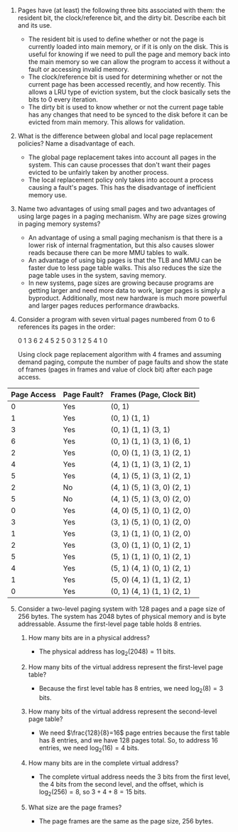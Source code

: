 1. Pages have (at least) the following three bits associated with them: the resident bit, the clock/reference bit, and the dirty bit. Describe each bit and its use.
	- The resident bit is used to define whether or not the page is currently loaded into main memory, or if it is only on the disk. This is useful for knowing if we need to pull the page and memory back into the main memory so we can allow the program to access it without a fault or accessing invalid memory.
	- The clock/reference bit is used for determining whether or not the current page has been accessed recently, and how recently. This allows a LRU type of eviction system, but the clock basically sets the bits to 0 every iteration.
	- The dirty bit is used to know whether or not the current page table has any changes that need to be synced to the disk before it can be evicted from main memory. This allows for validation.
1. What is the difference between global and local page replacement policies? Name a disadvantage of each.
	-  The global page replacement takes into account all pages in the system. This can cause processes that don't want their pages evicted to be unfairly taken by another process. 
	-  The local replacement policy only takes into account a process causing a fault's pages. This has the disadvantage of inefficient memory use.
    
3. Name two advantages of using small pages and two advantages of using large pages in a paging mechanism. Why are page sizes growing in paging memory systems?
	-  An advantage of using a small paging mechanism is that there is a lower risk of internal fragmentation, but this also causes slower reads because there can be more MMU tables to walk.
	- An advantage of using big pages is that the TLB and MMU can be faster due to less page table walks. This also reduces the size the page table uses in the system, saving memory.
	- In new systems, page sizes are growing because programs are getting larger and need more data to work, larger pages is simply a byproduct. Additionally, most new hardware is much more powerful and larger pages reduces performance drawbacks.
    
4. Consider a program with seven virtual pages numbered from 0 to 6 references its pages in the order:  
      
    0 1 3 6 2 4 5 2 5 0 3 1 2 5 4 1 0  
      
    Using clock page replacement algorithm with 4 frames and assuming demand paging, compute the number of page faults and show the state of frames (pages in frames and value of clock bit) after each page access.  

| Page Access | Page Fault? | Frames (Page, Clock Bit)    |
| ----------- | ----------- | --------------------------- |
| 0           | Yes         | (0, 1)                      |
| 1           | Yes         | (0, 1) (1, 1)               |
| 3           | Yes         | (0, 1) (1, 1) (3, 1)        |
| 6           | Yes         | (0, 1) (1, 1) (3, 1) (6, 1) |
| 2           | Yes         | (0, 0) (1, 1) (3, 1) (2, 1) |
| 4           | Yes         | (4, 1) (1, 1) (3, 1) (2, 1) |
| 5           | Yes         | (4, 1) (5, 1) (3, 1) (2, 1) |
| 2           | No          | (4, 1) (5, 1) (3, 0) (2, 1) |
| 5           | No          | (4, 1) (5, 1) (3, 0) (2, 0) |
| 0           | Yes         | (4, 0) (5, 1) (0, 1) (2, 0) |
| 3           | Yes         | (3, 1) (5, 1) (0, 1) (2, 0) |
| 1           | Yes         | (3, 1) (1, 1) (0, 1) (2, 0) |
| 2           | Yes         | (3, 0) (1, 1) (0, 1) (2, 1) |
| 5           | Yes         | (5, 1) (1, 1) (0, 1) (2, 1) |
| 4           | Yes         | (5, 1) (4, 1) (0, 1) (2, 1) |
| 1           | Yes         | (5, 0) (4, 1) (1, 1) (2, 1) |
| 0           | Yes         | (0, 1) (4, 1) (1, 1) (2, 1) |

    
5. Consider a two-level paging system with 128 pages and a page size of 256 bytes. The system has 2048 bytes of physical memory and is byte addressable. Assume the first-level page table holds 8 entries.
    1. How many bits are in a physical address?  
		-  The physical address has $\log_{2}(2048)=11$ bits.
        
    
    3. How many bits of the virtual address represent the first-level page table?  
	    - Because the first level table has 8 entries, we need $\log_{2}(8)=3$ bits.
        
    
    5. How many bits of the virtual address represent the second-level page table?  
	    - We need $\frac{128}{8}=16$ page entries because the first table has 8 entries, and we have 128 pages total. So, to address 16 entries, we need $\log_{2}(16)=4$ bits.
        
    
    7. How many bits are in the complete virtual address?  
	    - The complete virtual address needs the 3 bits from the first level, the 4 bits from the second level, and the offset, which is $\log_{2}(256)=8$, so $3+4+8=15$ bits.
        
    
    9. What size are the page frames?
		- The page frames are the same as the page size, $256$ bytes.